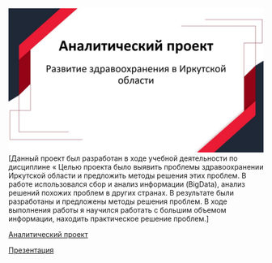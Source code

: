 

<img src="images/analytic project.jpg?raw=true"/>
[Данный проект был разработан в ходе учебной деятельности по дисциплине «
Целью проекта было выявить проблемы здравоохранении Иркутской области и предложить методы решения этих проблем. В работе использовался сбор и анализ информации (BigData), анализ решений похожих проблем в других странах. В результате были разработаны и предложены методы решения проблем.
В ходе выполнения работы я научился работать с большим объемом информации, находить практическое решение проблем.]

[Аналитический проект](/pdf/analytic.pdf)

[Презентация](/pdf/project.pdf)




<!-- Remove above link if you don't want to attibute -->
